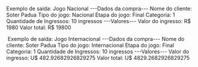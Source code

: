 Exemplo de saída: Jogo Nacional
---Dados da compra--- 
Nome do cliente:  Soter Padua 
Tipo do jogo:  Nacional 
Etapa do jogo:  Final 
Categoria:  1 
Quantidade de Ingressos:  10 ingressos 
---Valores--- 
Valor do ingresso:  R$ 1980
Valor total:  R$ 19800

​
Exemplo de saída: Jogo Internacional
---Dados da compra--- 
Nome do cliente:  Soter Padua 
Tipo do jogo:  Internacional 
Etapa do jogo:  Final 
Categoria:  1 
Quantidade de Ingressos:  10 ingressos 
---Valores--- 
Valor do ingresso:  U$ 482.92682926829275
Valor total:  U$ 4829.2682926829275